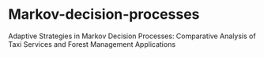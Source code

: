 # Markov-decision-processes
Adaptive Strategies in Markov Decision Processes: Comparative Analysis of Taxi Services and Forest Management Applications
